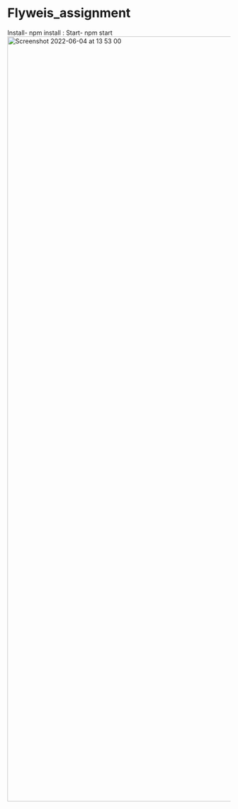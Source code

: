 # Flyweis_assignment
Install- npm install :
Start- npm start 
<img width="1728" alt="Screenshot 2022-06-04 at 13 53 00" src="https://user-images.githubusercontent.com/48863683/171991303-93e43d1f-dbfc-4241-ae17-6150ada87d61.png">
